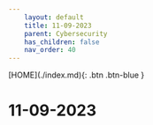 ```yaml
---
    layout: default
    title: 11-09-2023
    parent: Cybersecurity
    has_children: false
    nav_order: 40
---
```


<span class="fs-1">
[HOME](./index.md){: .btn .btn-blue }
</span>

# 11-09-2023